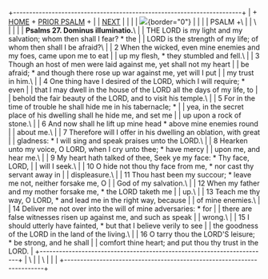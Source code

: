 +-----------------------------------------------------------------------+
| \+ [HOME](../index.html) + [PRIOR PSALM](Ps26.html) +                 |
| [NEXT](Ps28.html)                                                     |
|                                                                       |
| ![](http://stats.superstats.com/b/ss/DAVIDMCMANNES/1){border="0"}     |
|                                                                       |
| PSALM +\                                                              |
| \                                                                     |
|                                                                       |
| **Psalms 27. Dominus illuminatio.**\                                  |
| THE LORD is my light and my salvation; whom then shall I fear? \* the |
| LORD is the strength of my life; of whom then shall I be afraid?\     |
| 2 When the wicked, even mine enemies and my foes, came upon me to eat |
| up my flesh, \* they stumbled and fell.\                              |
| 3 Though an host of men were laid against me, yet shall not my heart  |
| be afraid; \* and though there rose up war against me, yet will I put |
| my trust in him.\                                                     |
| 4 One thing have I desired of the LORD, which I will require; \* even |
| that I may dwell in the house of the LORD all the days of my life, to |
| behold the fair beauty of the LORD, and to visit his temple.\         |
| 5 For in the time of trouble he shall hide me in his tabernacle; \*   |
| yea, in the secret place of his dwelling shall he hide me, and set me |
| up upon a rock of stone.\                                             |
| 6 And now shall he lift up mine head \* above mine enemies round      |
| about me.\                                                            |
| 7 Therefore will I offer in his dwelling an oblation, with great      |
| gladness: \* I will sing and speak praises unto the LORD.\            |
| 8 Hearken unto my voice, O LORD, when I cry unto thee; \* have mercy  |
| upon me, and hear me.\                                                |
| 9 My heart hath talked of thee, Seek ye my face: \* Thy face, LORD,   |
| will I seek.\                                                         |
| 10 O hide not thou thy face from me, \* nor cast thy servant away in  |
| displeasure.\                                                         |
| 11 Thou hast been my succour; \* leave me not, neither forsake me, O  |
| God of my salvation.\                                                 |
| 12 When my father and my mother forsake me, \* the LORD taketh me     |
| up.\                                                                  |
| 13 Teach me thy way, O LORD, \* and lead me in the right way, because |
| of mine enemies.\                                                     |
| 14 Deliver me not over into the will of mine adversaries: \* for      |
| there are false witnesses risen up against me, and such as speak      |
| wrong.\                                                               |
| 15 I should utterly have fainted, \* but that I believe verily to see |
| the goodness of the LORD in the land of the living.\                  |
| 16 O tarry thou the LORD\'S leisure; \* be strong, and he shall       |
| comfort thine heart; and put thou thy trust in the LORD.              |
+-----------------------------------------------------------------------+
| \                                                                     |
| \                                                                     |
| [](http://www.episcopalnet.org/DBS/DOR.html)                          |
+-----------------------------------------------------------------------+
